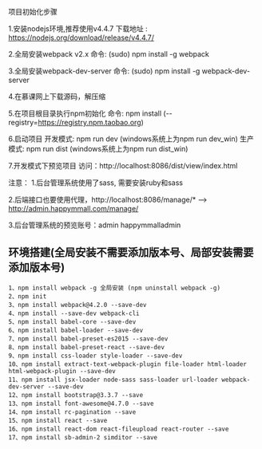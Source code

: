 项目初始化步骤

1.安装nodejs环境,推荐使用v4.4.7
    下载地址 : https://nodejs.org/download/release/v4.4.7/

2.全局安装webpack v2.x
    命令: (sudo) npm install -g webpack

3.全局安装webpack-dev-server
    命令: (sudo) npm install -g webpack-dev-server

4.在慕课网上下载源码，解压缩

5.在项目根目录执行npm初始化
    命令: npm install (--registry=https://registry.npm.taobao.org)

6.启动项目
    开发模式: npm run dev (windows系统上为npm run dev_win)
    生产模式: npm run dist (windows系统上为npm run dist_win)

7.开发模式下预览项目
    访问：http://localhost:8086/dist/view/index.html


注意：
1.后台管理系统使用了sass, 需要安装ruby和sass

2.后端接口也要使用代理，http://localhost:8086/manage/* --> http://admin.happymmall.com/manage/

3.后台管理系统的预览账号：admin  happymmalladmin
## 环境搭建(全局安装不需要添加版本号、局部安装需要添加版本号)
```
1、npm install webpack -g 全局安装 (npm uninstall webpack -g)
2、npm init
3、npm install webpack@4.2.0 --save-dev
4、npm install --save-dev webpack-cli
5、npm install babel-core --save-dev
6、npm install babel-loader --save-dev
7、npm install babel-preset-es2015 --save-dev
8、npm install babel-preset-react --save-dev
9、npm install css-loader style-loader --save-dev
10、npm install extract-text-webpack-plugin file-loader html-loader html-webpack-plugin --save-dev
11、npm install jsx-loader node-sass sass-loader url-loader webpack-dev-server --save-dev
12、npm install bootstrap@3.3.7 --save
13、npm install font-awesome@4.7.0 --save
14、npm install rc-pagination --save
15、npm install react --save
16、npm install react-dom react-fileupload react-router --save
17、npm install sb-admin-2 simditor --save
```